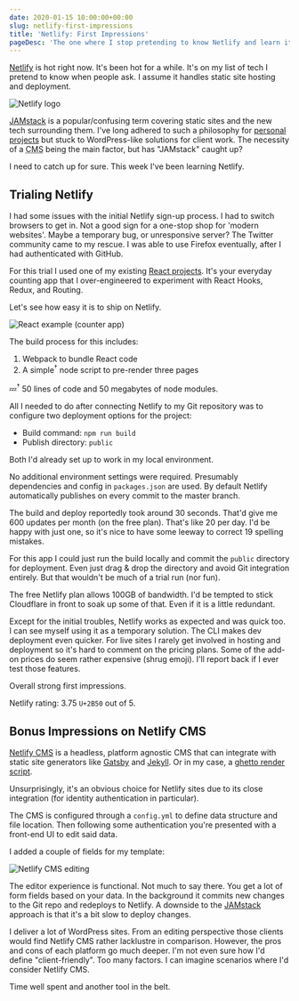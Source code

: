 ```yaml
---
date: 2020-01-15 10:00:00+00:00
slug: netlify-first-impressions
title: 'Netlify: First Impressions'
pageDesc: 'The one where I stop pretending to know Netlify and learn it.'
---
```


[Netlify](https://www.netlify.com/) is hot right now. It's been hot for a while. It's on my list of tech I pretend to know when people ask. I assume it handles static site hosting and deployment.

![Netlify logo](/images/blog/2020/netlify-logo.png)

[JAMstack](https://jamstack.org/) is a popular/confusing term covering static sites and the new tech surrounding them. I've long adhered to such a philosophy for [personal projects](http://dbushell.localhost:8080/2014/07/09/how-i-built-a-static-site-generator/) but stuck to WordPress-like solutions for client work. The necessity of a <abbr title="Content Management System">CMS</abbr> being the main factor, but has "JAMstack" caught up?

I need to catch up for sure. This week I've been learning Netlify.

## Trialing Netlify

I had some issues with the initial Netlify sign-up process. I had to switch browsers to get in. Not a good sign for a one-stop shop for 'modern websites'. Maybe a temporary bug, or unresponsive server? The Twitter community came to my rescue. I was able to use Firefox eventually, after I had authenticated with GitHub.

For this trial I used one of my existing [React projects](https://github.com/dbushell/dbushell-react-example). It's your everyday counting app that I over-engineered to experiment with React Hooks, Redux, and Routing.

Let's see how easy it is to ship on Netlify.

<style>
[src$="netlify-logo.png"] {
  max-width: 600px;
}
</style>

![React example (counter app)](/images/blog/2020/react-example-counter.png)

The build process for this includes:

1. Webpack to bundle React code
2. A simple<sup>†</sup> node script to pre-render three pages

💤<sup>†</sup> 50 lines of code and 50 megabytes of node modules.

All I needed to do after connecting Netlify to my Git repository was to configure two deployment options for the project:

- Build command: `npm run build`
- Publish directory: `public`

Both I'd already set up to work in my local environment.

No additional environment settings were required. Presumably dependencies and config in `packages.json` are used. By default Netlify automatically publishes on every commit to the master branch.

The build and deploy reportedly took around 30 seconds. That'd give me 600 updates per month (on the free plan). That's like 20 per day. I'd be happy with just one, so it's nice to have some leeway to correct 19 spelling mistakes.

For this app I could just run the build locally and commit the `public` directory for deployment. Even just drag & drop the directory and avoid Git integration entirely. But that wouldn't be much of a trial run (nor fun).

The free Netlify plan allows 100GB of bandwidth. I'd be tempted to stick Cloudflare in front to soak up some of that. Even if it is a little redundant.

Except for the initial troubles, Netlify works as expected and was quick too. I can see myself using it as a temporary solution. The CLI makes dev deployment even quicker. For live sites I rarely get involved in hosting and deployment so it's hard to comment on the pricing plans. Some of the add-on prices do seem rather expensive (shrug emoji). I'll report back if I ever test those features.

Overall strong first impressions.

Netlify rating: 3.75 `U+2B50` out of 5.

## Bonus Impressions on Netlify CMS

[Netlify CMS](https://www.netlifycms.org/) is a headless, platform agnostic CMS that can integrate with static site generators like [Gatsby](https://www.gatsbyjs.org/) and [Jekyll](https://jekyllrb.com/). Or in my case, a [ghetto render script](https://github.com/dbushell/dbushell-react-example/blob/master/src/render.jsx).

Unsurprisingly, it's an obvious choice for Netlify sites due to its close integration (for identity authentication in particular).

The CMS is configured through a `config.yml` to define data structure and file location. Then following some authentication you're presented with a front-end UI to edit said data.

I added a couple of fields for my template:

<style>
[src$="netlify-cms.png"] {
  max-width: 600px;
}
</style>

![Netlify CMS editing](/images/blog/2020/netlify-cms.png)

The editor experience is functional. Not much to say there. You get a lot of form fields based on your data. In the background it commits new changes to the Git repo and redeploys to Netlify. A downside to the [JAMstack](https://jamstack.org/) approach is that it's a bit slow to deploy changes.

I deliver a lot of WordPress sites. From an editing perspective those clients would find Netlify CMS rather lacklustre in comparison. However, the pros and cons of each platform go much deeper. I'm not even sure how I'd define "client-friendly". Too many factors. I can imagine scenarios where I'd consider Netlify CMS.

Time well spent and another tool in the belt.
